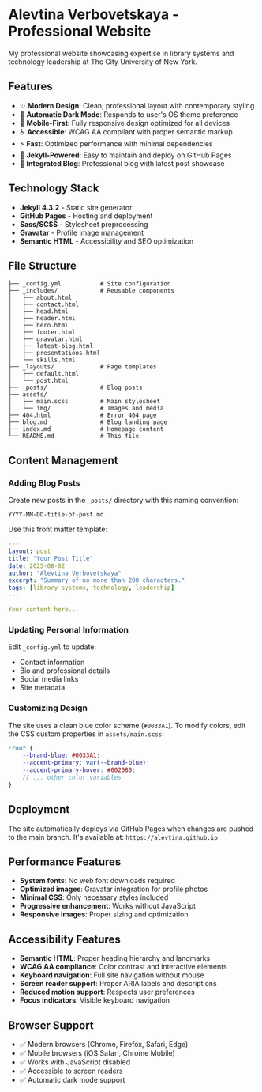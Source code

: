 # Alevtina Verbovetskaya - Professional Website

My professional website showcasing expertise in library systems and technology leadership at The City University of New York.

## Features

- ✨ **Modern Design**: Clean, professional layout with contemporary styling
- 🌙 **Automatic Dark Mode**: Responds to user's OS theme preference
- 📱 **Mobile-First**: Fully responsive design optimized for all devices
- ♿ **Accessible**: WCAG AA compliant with proper semantic markup
- ⚡ **Fast**: Optimized performance with minimal dependencies
- 🔧 **Jekyll-Powered**: Easy to maintain and deploy on GitHub Pages
- 📝 **Integrated Blog**: Professional blog with latest post showcase

## Technology Stack

- **Jekyll 4.3.2** - Static site generator
- **GitHub Pages** - Hosting and deployment
- **Sass/SCSS** - Stylesheet preprocessing
- **Gravatar** - Profile image management
- **Semantic HTML** - Accessibility and SEO optimization

## File Structure

```
├── _config.yml           # Site configuration
├── _includes/            # Reusable components
│   ├── about.html
│   ├── contact.html
│   ├── head.html
│   ├── header.html
│   ├── hero.html
│   ├── footer.html
│   ├── gravatar.html
│   ├── latest-blog.html
│   ├── presentations.html
│   └── skills.html
├── _layouts/             # Page templates
│   ├── default.html
│   └── post.html
├── _posts/               # Blog posts
├── assets/
│   ├── main.scss         # Main stylesheet
│   └── img/              # Images and media
├── 404.html              # Error 404 page
├── blog.md               # Blog landing page
├── index.md              # Homepage content
└── README.md             # This file
```

## Content Management

### Adding Blog Posts

Create new posts in the `_posts/` directory with this naming convention:
```
YYYY-MM-DD-title-of-post.md
```

Use this front matter template:
```yaml
---
layout: post
title: "Your Post Title"
date: 2025-08-02
author: "Alevtina Verbovetskaya"
excerpt: "Summary of no more than 200 characters."
tags: [library-systems, technology, leadership]
---

Your content here...
```

### Updating Personal Information

Edit `_config.yml` to update:
- Contact information
- Bio and professional details
- Social media links
- Site metadata

### Customizing Design

The site uses a clean blue color scheme (`#0033A1`). To modify colors, edit the CSS custom properties in `assets/main.scss`:

```scss
:root {
    --brand-blue: #0033A1;
    --accent-primary: var(--brand-blue);
    --accent-primary-hover: #002080;
    // ... other color variables
}
```

## Deployment

The site automatically deploys via GitHub Pages when changes are pushed to the main branch. It's available at: `https://alevtina.github.io`

## Performance Features

- **System fonts**: No web font downloads required
- **Optimized images**: Gravatar integration for profile photos
- **Minimal CSS**: Only necessary styles included
- **Progressive enhancement**: Works without JavaScript
- **Responsive images**: Proper sizing and optimization

## Accessibility Features

- **Semantic HTML**: Proper heading hierarchy and landmarks
- **WCAG AA compliance**: Color contrast and interactive elements
- **Keyboard navigation**: Full site navigation without mouse
- **Screen reader support**: Proper ARIA labels and descriptions
- **Reduced motion support**: Respects user preferences
- **Focus indicators**: Visible keyboard navigation

## Browser Support

- ✅ Modern browsers (Chrome, Firefox, Safari, Edge)
- ✅ Mobile browsers (iOS Safari, Chrome Mobile)
- ✅ Works with JavaScript disabled
- ✅ Accessible to screen readers
- ✅ Automatic dark mode support

